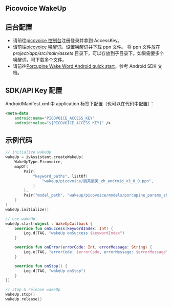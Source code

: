 ## Picovoice WakeUp

## 后台配置

- 请前往[picovoice 控制台](https://console.picovoice.ai/)注册登录并拿到 AccessKey。
- 请前往[picovoice 唤醒词](https://console.picovoice.ai/ppn)。设置唤醒词并下载 ppn 文件。 将 ppn 文件放在 _project/app/src/main/assets_ 目录下，可以存放到子目录下。如果需要多个唤醒词，可下载多个文件。
- 请前往[Porcupine Wake Word Android quick start](https://picovoice.ai/docs/quick-start/porcupine-android/)。参考 Android SDK 文档。

## SDK/API Key 配置

AndroidManifest.xml 中 application 标签下配置（也可以在代码中配置）：
```xml
<meta-data
    android:name="PICOVOICE_ACCESS_KEY"
    android:value="${PICOVOICE_ACCESS_KEY}" />
```

## 示例代码

```kotlin
// initialize wakeUp
wakeUp = ivAssistant.createWakeUp(
    WakeUpType.Picovoice,
    mapOf(
        Pair(
            "keyword_paths", listOf(
                "wakeup/picovoice/丽芙丽芙_zh_android_v3_0_0.ppn",
            )
        ),
        Pair("model_path", "wakeup/picovoice/models/porcupine_params_zh.pv"),
    )
)
wakeUp.initialize()

// use wakeUp
wakeUp.start(object : WakeUpCallback {
    override fun onSuccess(keywordIndex: Int) {
        Log.d(TAG, "wakeUp onSuccess $keywordIndex")
    }

    override fun onError(errorCode: Int, errorMessage: String) {
        Log.e(TAG, "errorCode: $errorCode, errorMessage: $errorMessage")
    }

    override fun onStop() {
        Log.d(TAG, "wakeUp onStop")
    }
})

// stop & release wakeUp
wakeUp.stop()
wakeUp.release()

```


